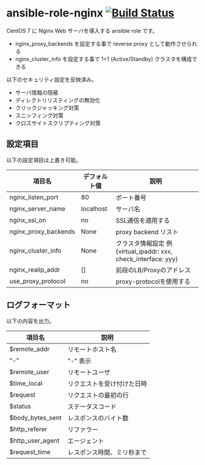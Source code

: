 # ansible-role-nginx [![Build Status](https://travis-ci.org/izumimatsuo/ansible-role-nginx.svg?branch=master)](https://travis-ci.org/izumimatsuo/ansible-role-nginx)

CentOS 7 に Nginx Web サーバを導入する ansible role です。

- nginx_proxy_backends を設定する事で reverse proxy として動作させられる
- nginx_cluster_info を設定する事で 1+1 (Active/Standby) クラスタを構成できる

以下のセキュリティ設定を反映済み。

- サーバ情報の隠蔽
- ディレクトリリスティングの無効化
- クリックジャッキング対策
- スニッフィング対策
- クロスサイトスクリプティング対策

## 設定項目

以下の設定項目は上書き可能。

| 項目名            | デフォルト値 | 説明                     |
| ----------------- | ------------ | ------------------------ |
| nginx_listen_port | 80           | ポート番号                |
| nginx_server_name | localhost    | サーバ名                  |
| nginx_ssl_on      | no           | SSL通信を適用する          |
| nginx_proxy_backends | None      | proxy backend リスト |
| nginx_cluster_info | None        | クラスタ情報設定 例 {virtual_ipaddr: xxx, check_interface: yyy} |
| nginx_realip_addr | []           | 前段のLB/Proxyのアドレス |
| use_proxy_protocol | no          | proxy-protocolを使用する |

## ログフォーマット

以下の内容を出力。

| 項目名           | 説明                       |
| ---------------- | -------------------------- |
| $remote_addr     | リモートホスト名           |
| "-"              | "-" 表示                   |
| $remote_user     | リモートユーザ             |
| $time_local      | リクエストを受け付けた日時 |
| $request         | リクエストの最初の行       |
| $status          | ステータスコード           |
| $body_bytes_sent | レスポンスのバイト数       |
| $http_referer    | リファラー                 |
| $http_user_agent | エージェント               |
| $request_time    | レスポンス時間、ミリ秒まで |
